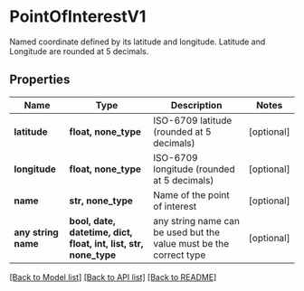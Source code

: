 # PointOfInterestV1

Named coordinate defined by its latitude and longitude.  Latitude and Longitude are rounded at 5 decimals.

## Properties
Name | Type | Description | Notes
------------ | ------------- | ------------- | -------------
**latitude** | **float, none_type** | ISO-6709 latitude (rounded at 5 decimals) | [optional] 
**longitude** | **float, none_type** | ISO-6709 longitude (rounded at 5 decimals) | [optional] 
**name** | **str, none_type** | Name of the point of interest | [optional] 
**any string name** | **bool, date, datetime, dict, float, int, list, str, none_type** | any string name can be used but the value must be the correct type | [optional]

[[Back to Model list]](../README.md#documentation-for-models) [[Back to API list]](../README.md#documentation-for-api-endpoints) [[Back to README]](../README.md)


